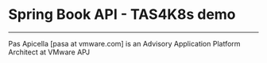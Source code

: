 # Spring Book API - TAS4K8s demo

<hr size=2 />
Pas Apicella [pasa at vmware.com] is an Advisory Application Platform Architect at VMware APJ 